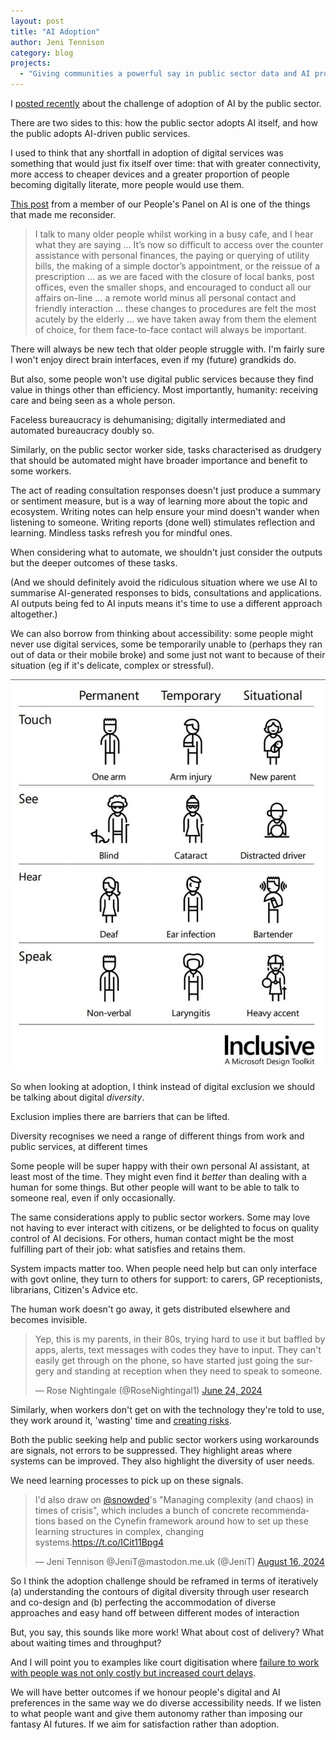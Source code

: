 ```yaml
---
layout: post
title: "AI Adoption"
author: Jeni Tennison
category: blog
projects:
  - "Giving communities a powerful say in public sector data and AI projects"
---
```

I [posted recently](https://x.com/JeniT/status/1823276006288875542) about the challenge of adoption of AI by the public sector. 

There are two sides to this: how the public sector adopts AI itself, and how the public adopts AI-driven public services.

<!--more-->

I used to think that any shortfall in adoption of digital services was something that would just fix itself over time: that with greater connectivity, more access to cheaper devices and a greater proportion of people becoming digitally literate, more people would use them.

[This post](https://connectedbydata.org/blog/2024/04/30/margaret-guest-blog) from a member of our People's Panel on AI is one of the things that made me reconsider.

> I talk to many older people whilst working in a busy cafe, and I hear what they are saying … It’s now so difficult to access over the counter assistance with personal finances, the paying or querying of utility bills, the making of a simple doctor’s appointment, or the reissue of a prescription … as we are faced with the closure of local banks, post offices, even the smaller shops, and encouraged to conduct all our affairs on-line … a remote world minus all personal contact and friendly interaction … these changes to procedures are felt the most acutely by the elderly … we have taken away from them the element of choice, for them face-to-face contact will always be important.

There will always be new tech that older people struggle with. I'm fairly sure I won't enjoy direct brain interfaces, even if my (future) grandkids do.

But also, some people won't use digital public services because they find value in things other than efficiency. Most importantly, humanity: receiving care and being seen as a whole person.

Faceless bureaucracy is dehumanising; digitally intermediated and automated bureaucracy doubly so.

Similarly, on the public sector worker side, tasks characterised as drudgery that should be automated might have broader importance and benefit to some workers.

The act of reading consultation responses doesn't just produce a summary or sentiment measure, but is a way of learning more about the topic and ecosystem. Writing notes can help ensure your mind doesn't wander when listening to someone. Writing reports (done well) stimulates reflection and learning. Mindless tasks refresh you for mindful ones. 

When considering what to automate, we shouldn't just consider the outputs but the deeper outcomes of these tasks.

(And we should definitely avoid the ridiculous situation where we use AI to summarise AI-generated responses to bids, consultations and applications. AI outputs being fed to AI inputs means it's time to use a different approach altogether.)

We can also borrow from thinking about accessibility: some people might never use digital services, some be temporarily unable to (perhaps they ran out of data or their mobile broke) and some just not want to because of their situation (eg if it's delicate, complex or stressful).

![Graphic showing permanent, temporary and situational accessibility challenges. Touch: one arm, arm injury, new parent (holding a baby). See: blind, cataract, distracted driver. Hear: deaf, ear infection, bartender. Speak: non-verbal, laryngitis, heavy accent](/assets/blog/2024-08-18-accessibility.jpeg)

So when looking at adoption, I think instead of digital exclusion we should be talking about digital *diversity*.

Exclusion implies there are barriers that can be lifted.

Diversity recognises we need a range of different things from work and public services, at different times

Some people will be super happy with their own personal AI assistant, at least most of the time. They might even find it *better* than dealing with a human for some things. But other people will want to be able to talk to someone real, even if only occasionally.

The same considerations apply to public sector workers. Some may love not having to ever interact with citizens, or be delighted to focus on quality control of AI decisions. For others, human contact might be the most fulfilling part of their job: what satisfies and retains them.

System impacts matter too. When people need help but can only interface with govt online, they turn to others for support: to carers, GP receptionists, librarians, Citizen's Advice etc.

The human work doesn't go away, it gets distributed elsewhere and becomes invisible.

<blockquote class="twitter-tweet"><p lang="en" dir="ltr">Yep, this is my parents, in their 80s, trying hard to use it but baffled by apps, alerts, text messages with codes they have to input. They can&#39;t easily get through on the phone, so have started just going the surgery and standing at reception when they need to speak to someone.</p>&mdash; Rose Nightingale (@RoseNightingal1) <a href="https://twitter.com/RoseNightingal1/status/1805301312730316874?ref_src=twsrc%5Etfw">June 24, 2024</a></blockquote> <script async src="https://platform.twitter.com/widgets.js" charset="utf-8"></script>

Similarly, when workers don't get on with the technology they're told to use, they work around it, 'wasting' time and [creating risks](https://sheffield.pressbooks.pub/workarounds/chapter/risk-and-technical-debt/).

Both the public seeking help and public sector workers using workarounds are signals, not errors to be suppressed. They highlight areas where systems can be improved. They also highlight the diversity of user needs.

We need learning processes to pick up on these signals.

<blockquote class="twitter-tweet" data-conversation="none"><p lang="en" dir="ltr">I&#39;d also draw on <a href="https://twitter.com/snowded?ref_src=twsrc%5Etfw">@snowded</a>&#39;s &quot;Managing complexity (and chaos) in times of crisis&quot;, which includes a bunch of concrete recommendations based on the Cynefin framework around how to set up these learning structures in complex, changing systems.<a href="https://t.co/ICit11Bpg4">https://t.co/ICit11Bpg4</a></p>&mdash; Jeni Tennison @JeniT@mastodon.me.uk (@JeniT) <a href="https://twitter.com/JeniT/status/1824461793672171886?ref_src=twsrc%5Etfw">August 16, 2024</a></blockquote> <script async src="https://platform.twitter.com/widgets.js" charset="utf-8"></script>

So I think the adoption challenge should be reframed in terms of iteratively (a) understanding the contours of digital diversity through user research and co-design and (b) perfecting the accommodation of diverse approaches and easy hand off between different modes of interaction

But, you say, this sounds like more work! What about cost of delivery? What about waiting times and throughput?

And I will point you to examples like court digitisation where [failure to work with people was not only costly but increased court delays](https://committees.parliament.uk/committee/127/public-accounts-committee/news/196036/pac-seriously-concerned-at-court-reform-programmes-multiple-delays-and-revisions/).

We will have better outcomes if we honour people's digital and AI preferences in the same way we do diverse accessibility needs. If we listen to what people want and give them autonomy rather than imposing our fantasy AI futures. If we aim for satisfaction rather than adoption.